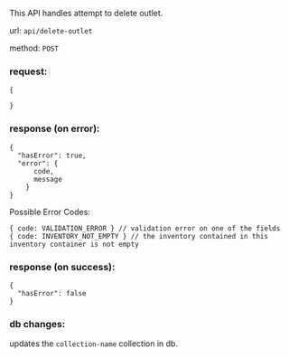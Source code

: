 This API handles attempt to delete outlet.

url: `api/delete-outlet`

method: `POST`

### request: 
```
{

}
```

### response (on error):
```
{
  "hasError": true,
  "error": {
      code,
      message
    }
}
```
Possible Error Codes:
```
{ code: VALIDATION_ERROR } // validation error on one of the fields
{ code: INVENTORY_NOT_EMPTY } // the inventory contained in this inventory container is not empty
```

### response (on success):
```
{
  "hasError": false
}
```

### db changes:
updates the `collection-name` collection in db.